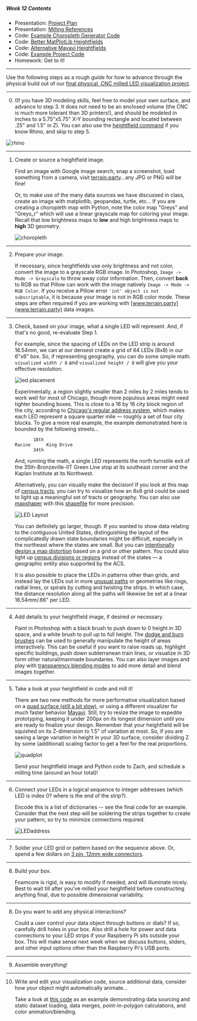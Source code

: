 ##### Week 12 Contents
- Presentation: [Project Plan](readme.md)
- Presentation: [Milling References](milling.md)
- Code: [Example Choropleth Generator Code](choropleth.md)
- Code: [Better MatPlotLib Heightfields](surface-plot.md)
- Code: [Alternative Mayavi Heightfields](mayavi-hf.md)
- Code: [Example Project Code](project.md)
- Homework: Get to it!

-----

Use the following steps as a rough guide for how to advance through the physical build out of our [final physical, CNC milled LED visualization project](../week11/project.md). 

-----

0. (If you have 3D modeling skills, feel free to model your own surface, and advance to step 3. It does not need to be an enclosed volume (the CNC is much more tolerant than 3D printers!), and should be modeled in inches to a 5.75"x5.75" X-Y bounding rectangle and located between .25" and 1.5" in Z). You can also use the [heightfield command](https://docs.mcneel.com/rhino/5/help/en-us/commands/heightfield.htm) if you know Rhino, and skip to step 5.

![rhino](rhino.png)

-----

1. Create or source a heightfield image.

	Find an image with Google image search, snap a screenshot, load something from a camera, visit [terrain.party](www.terrain.party)...any JPG or PNG will be fine! 

	Or, to make use of the many data sources we have discussed in class, create an image with matplotlib, geopandas, turtle, etc... If you are creating a choropleth map with Python, note the color map "Greys" and "Greys_r" which will use a linear grayscale map for coloring your image. Recall that low brightness maps to **low** and high brightness maps to **high** 3D geometry.

	![choropleth](choropleth.jpg)

-----

2. Prepare your image. 

	If necessary, since heightfields use only brightness and not color, convert the image to a grayscale RGB image. In Photoshop, `Image -> Mode -> Grayscale` to throw away color information. Then, convert **back** to RGB so that Pillow can work with the image natively `Image -> Mode -> RGB Color`. If you receive a Pillow error `'int' object is not subscriptable`, it is because your image is not in RGB color mode. These steps are often required if you are working with [www.terrain.party](www.terrain.party) data images.

-----

3. Check, based on your image, what a single LED will represent. And, if that's no good, re-evaluate Step 1.
	
	For example, since the spacing of LEDs on the LED strip is around 16.54mm, we can at our densest create a grid of 64 LEDs (8x8) in our 6"x6" box. So, if representing geography, you can do some simple math. `visualized width / 8` and `visualized height / 8` will give you your effective resolution.

	![led placement](LEDplacement.png)

	Experimentally, a region slightly smaller than 2 miles by 2 miles tends to work well for most of Chicago, though more populous areas might need tighter bounding boxes. This is close to a 16 by 16 city block region of the city, according to [Chicago's regular address system](https://www.chicagorailfan.com/majorst.html), which makes each LED represent a square quarter mile — roughly a set of four city blocks. To give a more real example, the example demonstrated here is bounded by the following streets...

	```
	       18th
	Racine      King Drive
	       34th
	```

	And, running the math, a single LED represents the north turnstile exit of the 35th-Bronzeville-IIT Green Line stop at its southeast corner and the Kaplan Institute at its Northwest.

	Alternatively, you can visually make the decision! If you look at this map of [census tracts](https://www.chicago.gov/city/en/depts/doit/dataset/boundaries_-_censustracts.html), you can try to visualize how an 8x8 grid could be used to light up a meaningful set of tracts or geography. You can also use [mapshaper](https://mapshaper.org) with this [shapefile](https://www.chicago.gov/city/en/depts/doit/dataset/boundaries_-_censustracts.html) for more precision.

	![LED Layout](LEDposition.png)

	You can definitely go larger, though. If you wanted to show data relating to the contiguous United States, distinguishing the layout of the complicatedly drawn state boundaries might be difficult, especially in the northeast where the states are small. But you can [intentionally design a map distortion](http://fivethirtyeight.com/features/where-your-state-gets-its-money/) based on a grid or other pattern. You could also light up [census divisions or regions](https://www.census.gov/prod/1/gen/95statab/preface.pdf) instead of the states — a geographic entity also supported by the ACS.

	It is also possible to place the LEDs in patterns other than grids, and instead lay the LEDs out in more [unusual paths](http://www.nicetrails.com) or geometries like rings, radial lines, or spirals by cutting and twisting the strips. In which case, the distance resolution along all the paths will likewise be set at a linear 16.54mm/.66" per LED.

-----

4. Add details to your heightfield image, if desired or necessary. 
	
	Paint in Photoshop with a black brush to push down to 0 height in 3D space, and a white brush to pull up to full height. The [dodge and burn brushes](https://helpx.adobe.com/photoshop/using/dodge-burn-image-areas.html) can be used to generally manipulate the height of areas interactively. This can be useful if you want to raise roads up, highlight specific buildings, push down subterranean train lines, or visualize in 3D form other natural/manmade boundaries. You can also layer images and play with [transparency blending modes](https://helpx.adobe.com/photoshop/using/blending-modes.html) to add more detail and blend images together.

-----

5. Take a look at your heightfield in code and mill it! 
	
	There are two new methods for more performative visualization based on a [quad surface (still a bit slow)](surface-plot.md), or using a different visualizer for much faster behavior [Mayavi](mayavi-hf.md). Still, try to resize the image to expedite prototyping, keeping it under 200px on its longest dimension until you are ready to finalize your design. Remember that your heightfield will be squished on its Z-dimension to 1.5" of variation at most. So, if you are seeing a large variation in height in your 3D surface, consider dividing Z by some (additional) scaling factor to get a feel for the real proportions.

	![quadplot](quadplot.png)

	Send your heightfield image and Python code to Zach, and schedule a milling time (around an hour total)! 

-----

6. Connect your LEDs in a logical sequence to integer addresses (which LED is index 0? where is the end of the strip?). 

	Encode this is a list of dictionaries -- see the final code for an example. Consider that the next step will be soldering the strips together to create your pattern, so try to minimize connections required.

	![LEDaddress](LEDaddress.jpg)

-----

7. Solder your LED grid or pattern based on the sequence above. Or, spend a few dollars on [3 pin, 12mm wide connectors](https://www.amazon.com/Connectors-GIDERWEL-Solderless-Connector-Cut-End/dp/B07VCDWKZT/ref=sr_1_6?crid=24ZVOPCADOE8A). 

-----

8. Build your box.
	
	Foamcore is rigid, is easy to modify if needed, and will illuminate nicely. Best to wait till after you've milled your heightfield before constructing anything final, due to possible dimensional variability. 

-----

8. Do you want to add any physical interactions? 

	Could a user control your data object through buttons or dials? If so, carefully drill holes in your box. Also drill a hole for power and data connections to your LED strips if your Raspberry Pi sits outside your box. This will make sense next week when we discuss buttons, sliders, and other input options other than the Raspberry Pi's USB ports.

-----

9. Assemble everything! 

-----

10. Write and edit your visualization code, source additional data, consider how your object might automatically animate...

	Take a look at [this code](project.md) as an example demonstrating data sourcing and static dataset loading, data merges, point-in-polygon calculations, and color animation/blending. 
